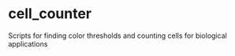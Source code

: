 # cell_counter
 Scripts for finding color thresholds and counting cells for biological applications
